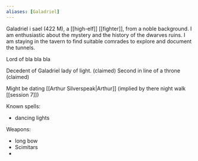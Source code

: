 ```yaml
---
aliases: [Galadriel]
---
```

Galadriel i sael (422 M), a [[high-elf]] [[fighter]], from a noble background. I am enthusiastic about the mystery and the history of the dwarves ruins. I am staying in the tavern to find suitable comrades to explore and document the tunnels.

Lord of bla bla bla

Decedent of Galadriel lady of light. (claimed)
Second in line of a throne (claimed)

Might be dating [[Arthur Silverspeak|Arthur]] (implied by there night walk [[session 7]])

Known spells:

- dancing lights

Weapons:

- long bow
- Scimitars
-
